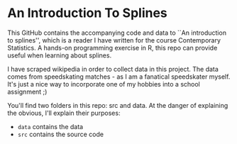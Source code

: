 # An Introduction To Splines
This GitHub contains the accompanying code and data to ``An introduction to splines'', which is a reader I have written for the course Contemporary Statistics. A hands-on programming exercise in R, this repo can provide useful when learning about splines.

I have scraped wikipedia in order to collect data in this project. The data comes from speedskating matches - as I am a fanatical speedskater myself. It's just a nice way to incorporate one of my hobbies into a school assignment ;)

You'll find two folders in this repo: src and data. At the danger of explaining the obvious, I'll explain their purposes:
- `data` contains the data
- `src` contains the source code